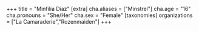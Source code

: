 +++
title = "Minfilia Diaz"
[extra]
cha.aliases = ["Minstrel"]
cha.age = "16"
cha.pronouns = "She/Her"
cha.sex = "Female"
[taxonomies]
organizations = ["La Camaraderie","Rozenmaiden"]
+++


